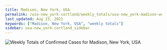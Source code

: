 ```yaml
---
title: Madison, New York, USA
permalink: /usa-new_york-cortland/weekly_totals/usa-new_york-madison-weekly_totals.html
last_updated: Aug 23, 2021
keywords: ["Madison, New York, USA", "weekly totals"]
sidebar: usa-new_york-cortland_sidebar
---
```


![Weekly Totals of Confirmed Cases for Madison, New York, USA](/covid_tracker/images/graphs/usa-new_york-madison-weekly_totals_graph.png)
